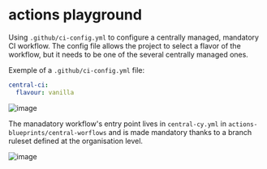 # actions playground

Using `.github/ci-config.yml` to configure a centrally managed, mandatory CI workflow. The config file allows the project to select a flavor of the workflow, but it needs to be one of the several centrally managed ones.

Exemple of a `.github/ci-config.yml` file:

```yaml
central-ci:
  flavour: vanilla
```

![image](https://github.com/user-attachments/assets/67e6f3f3-80ad-4c0a-9ea1-55a44cecfbf0)

The manadatory workflow's entry point lives in `central-cy.yml` in `actions-blueprints/central-worflows` and is made mandatory thanks to a branch ruleset defined at the organisation level. 

![image](https://github.com/user-attachments/assets/716ff7db-4cd5-411c-988f-d01f704419b7)
